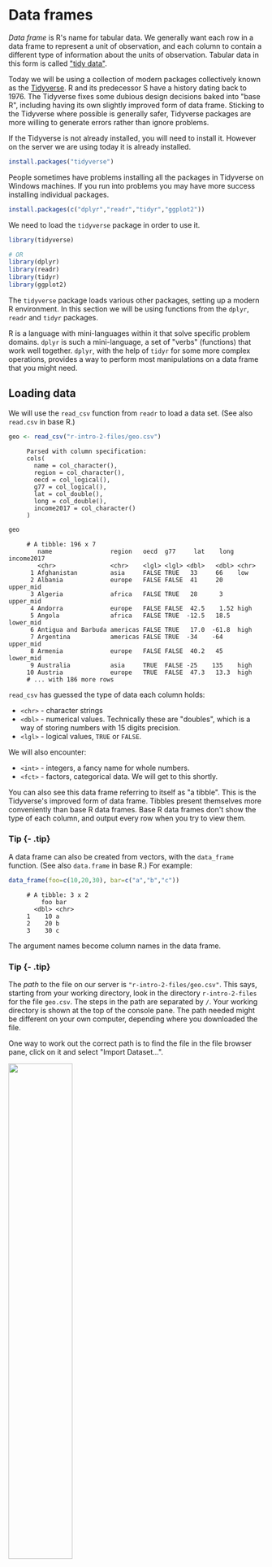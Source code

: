 # Data frames



*Data frame* is R's name for tabular data. We generally want each row in a data frame to represent a unit of observation, and each column to contain a different type of information about the units of observation. Tabular data in this form is called ["tidy data"](http://vita.had.co.nz/papers/tidy-data.html).

Today we will be using a collection of modern packages collectively known as the [Tidyverse](https://www.tidyverse.org/). R and its predecessor S have a history dating back to 1976. The Tidyverse fixes some dubious design decisions baked into "base R", including having its own slightly improved form of data frame. Sticking to the Tidyverse where possible is generally safer, Tidyverse packages are more willing to generate errors rather than ignore problems.

If the Tidyverse is not already installed, you will need to install it. However on the server we are using today it is already installed.


```r
install.packages("tidyverse")
```

People sometimes have problems installing all the packages in Tidyverse on Windows machines. If you run into problems you may have more success installing individual packages.


```r
install.packages(c("dplyr","readr","tidyr","ggplot2"))
```

We need to load the `tidyverse` package in order to use it.


```r
library(tidyverse)

# OR
library(dplyr)
library(readr)
library(tidyr)
library(ggplot2)
```

The `tidyverse` package loads various other packages, setting up a modern R environment. In this section we will be using functions from the `dplyr`, `readr` and `tidyr` packages.


R is a language with mini-languages within it that solve specific problem domains. `dplyr` is such a mini-language, a set of "verbs" (functions) that work well together. `dplyr`, with the help of `tidyr` for some more complex operations, provides a way to perform most manipulations on a data frame that you might need.


## Loading data

We will use the `read_csv` function from `readr` to load a data set. (See also `read.csv` in base R.)


```r
geo <- read_csv("r-intro-2-files/geo.csv")
```

```
     Parsed with column specification:
     cols(
       name = col_character(),
       region = col_character(),
       oecd = col_logical(),
       g77 = col_logical(),
       lat = col_double(),
       long = col_double(),
       income2017 = col_character()
     )
```

```r
geo
```

```
     # A tibble: 196 x 7
        name                region   oecd  g77     lat    long income2017
        <chr>               <chr>    <lgl> <lgl> <dbl>   <dbl> <chr>     
      1 Afghanistan         asia     FALSE TRUE   33     66    low       
      2 Albania             europe   FALSE FALSE  41     20    upper_mid 
      3 Algeria             africa   FALSE TRUE   28      3    upper_mid 
      4 Andorra             europe   FALSE FALSE  42.5    1.52 high      
      5 Angola              africa   FALSE TRUE  -12.5   18.5  lower_mid 
      6 Antigua and Barbuda americas FALSE TRUE   17.0  -61.8  high      
      7 Argentina           americas FALSE TRUE  -34    -64    upper_mid 
      8 Armenia             europe   FALSE FALSE  40.2   45    lower_mid 
      9 Australia           asia     TRUE  FALSE -25    135    high      
     10 Austria             europe   TRUE  FALSE  47.3   13.3  high      
     # ... with 186 more rows
```

`read_csv` has guessed the type of data each column holds:

* `<chr>` - character strings
* `<dbl>` - numerical values. Technically these are "doubles", which is a way of storing numbers with 15 digits precision.
* `<lgl>` - logical values, `TRUE` or `FALSE`.

We will also encounter:

* `<int>` - integers, a fancy name for whole numbers.
* `<fct>` - factors, categorical data. We will get to this shortly.


You can also see this data frame referring to itself as "a tibble". This is the Tidyverse's improved form of data frame. Tibbles present themselves more conveniently than base R data frames. Base R data frames don't show the type of each column, and output every row when you try to view them.


### Tip {- .tip}

A data frame can also be created from vectors, with the `data_frame` function. (See also `data.frame` in base R.) For example:


```r
data_frame(foo=c(10,20,30), bar=c("a","b","c"))
```

```
     # A tibble: 3 x 2
         foo bar  
       <dbl> <chr>
     1    10 a    
     2    20 b    
     3    30 c
```

The argument names become column names in the data frame.

### Tip {- .tip}

The *path* to the file on our server is `"r-intro-2-files/geo.csv"`. This says, starting from your working directory, look in the directory `r-intro-2-files` for the file `geo.csv`. The steps in the path are separated by `/`. Your working directory is shown at the top of the console pane. The path needed might be different on your own computer, depending where you downloaded the file.

One way to work out the correct path is to find the file in the file browser pane, click on it and select "Import Dataset...".

<img src="figures/import.png" width="50%" style="display: block; margin: auto auto auto 0;" />


## Exploring

The `View` function gives us a spreadsheet-like view of the data frame.

```
View(geo)
```

`print` with the `n` argument can be used to show more than the first 10 rows on the console.


```r
print(geo, n=200)
```

We can extract details of the data frame with further functions:


```r
nrow(geo)
```

```
     [1] 196
```

```r
ncol(geo)
```

```
     [1] 7
```

```r
colnames(geo)
```

```
     [1] "name"       "region"     "oecd"       "g77"        "lat"       
     [6] "long"       "income2017"
```

```r
summary(geo)
```

```
          name              region             oecd            g77         
      Length:196         Length:196         Mode :logical   Mode :logical  
      Class :character   Class :character   FALSE:165       FALSE:65       
      Mode  :character   Mode  :character   TRUE :31        TRUE :131      
                                                                           
                                                                           
                                                                           
           lat              long           income2017       
      Min.   :-42.00   Min.   :-175.000   Length:196        
      1st Qu.:  4.00   1st Qu.:  -5.625   Class :character  
      Median : 17.42   Median :  21.875   Mode  :character  
      Mean   : 19.03   Mean   :  23.004                     
      3rd Qu.: 39.82   3rd Qu.:  51.892                     
      Max.   : 65.00   Max.   : 179.145
```


## Indexing data frames

Data frames can be subset using `[row,column]` syntax.


```r
geo[4,2]
```

```
     # A tibble: 1 x 1
       region
       <chr> 
     1 europe
```

Note that while this is a single value, it is still wrapped in a data frame. (This is a behaviour specific to Tidyverse data frames.) More on this in a moment.

Columns can be given by name.


```r
geo[4,"region"]
```

```
     # A tibble: 1 x 1
       region
       <chr> 
     1 europe
```

The column or row may be omitted, thereby retrieving the entire row or column.


```r
geo[4,]
```

```
     # A tibble: 1 x 7
       name    region oecd  g77     lat  long income2017
       <chr>   <chr>  <lgl> <lgl> <dbl> <dbl> <chr>     
     1 Andorra europe FALSE FALSE  42.5  1.52 high
```

```r
geo[,"region"]
```

```
     # A tibble: 196 x 1
        region  
        <chr>   
      1 asia    
      2 europe  
      3 africa  
      4 europe  
      5 africa  
      6 americas
      7 americas
      8 europe  
      9 asia    
     10 europe  
     # ... with 186 more rows
```

Multiple rows or columns may be retrieved using a vector.


```r
rows_wanted <- c(1,3,5)
geo[rows_wanted,]
```

```
     # A tibble: 3 x 7
       name        region oecd  g77     lat  long income2017
       <chr>       <chr>  <lgl> <lgl> <dbl> <dbl> <chr>     
     1 Afghanistan asia   FALSE TRUE   33    66   low       
     2 Algeria     africa FALSE TRUE   28     3   upper_mid 
     3 Angola      africa FALSE TRUE  -12.5  18.5 lower_mid
```

Vector indexing can also be written on a single line.


```r
geo[c(1,3,5),]
```

```
     # A tibble: 3 x 7
       name        region oecd  g77     lat  long income2017
       <chr>       <chr>  <lgl> <lgl> <dbl> <dbl> <chr>     
     1 Afghanistan asia   FALSE TRUE   33    66   low       
     2 Algeria     africa FALSE TRUE   28     3   upper_mid 
     3 Angola      africa FALSE TRUE  -12.5  18.5 lower_mid
```

```r
geo[1:7,]
```

```
     # A tibble: 7 x 7
       name                region   oecd  g77     lat   long income2017
       <chr>               <chr>    <lgl> <lgl> <dbl>  <dbl> <chr>     
     1 Afghanistan         asia     FALSE TRUE   33    66    low       
     2 Albania             europe   FALSE FALSE  41    20    upper_mid 
     3 Algeria             africa   FALSE TRUE   28     3    upper_mid 
     4 Andorra             europe   FALSE FALSE  42.5   1.52 high      
     5 Angola              africa   FALSE TRUE  -12.5  18.5  lower_mid 
     6 Antigua and Barbuda americas FALSE TRUE   17.0 -61.8  high      
     7 Argentina           americas FALSE TRUE  -34   -64    upper_mid
```


## Columns are vectors

Ok, so how do we actually get data out of a data frame?

Under the hood, a data frame is a list of column vectors. We can use `$` to retrieve columns. Occasionally it is also useful to use `[[ ]]` to retrieve columns, for example if the column name we want is stored in a variable.


```r
head( geo$region )
```

```
     [1] "asia"     "europe"   "africa"   "europe"   "africa"   "americas"
```

```r
head( geo[["region"]] )
```

```
     [1] "asia"     "europe"   "africa"   "europe"   "africa"   "americas"
```

To get the "region" value of the 4th row as above, but unwrapped, we can use:


```r
geo$region[4]
```

```
     [1] "europe"
```

For example, to plot the longitudes and latitudes we could use:


```r
plot(geo$long, geo$lat)
```

<img src="data_frames_files/figure-html/unnamed-chunk-17-1.png" width="576" style="display: block; margin: auto;" />


## Logical indexing

A method of indexing that we haven't discussed yet is logical indexing. Instead of specifying the row number or numbers that we want, we can give a logical vector which is `TRUE` for the rows we want and `FALSE` otherwise. This can also be used with vectors.

We will first do this in a slightly verbose way in order to understand it, then learn a more concise way to do this using the `dplyr` package.

Southern countries have latitude less than zero.


```r
is_southern <- geo$lat < 0

head(is_southern)
```

```
     [1] FALSE FALSE FALSE FALSE  TRUE FALSE
```

```r
sum(is_southern)
```

```
     [1] 40
```

`sum` treats TRUE as 1 and FALSE as 0, so it tells us the number of TRUE elements in the vector.

We can use this logical vector to get the southern countries from `geo`:


```r
geo[is_southern,]
```

```
     # A tibble: 40 x 7
        name             region   oecd  g77     lat   long income2017
        <chr>            <chr>    <lgl> <lgl> <dbl>  <dbl> <chr>     
      1 Angola           africa   FALSE TRUE  -12.5   18.5 lower_mid 
      2 Argentina        americas FALSE TRUE  -34    -64   upper_mid 
      3 Australia        asia     TRUE  FALSE -25    135   high      
      4 Bolivia          americas FALSE TRUE  -17    -65   lower_mid 
      5 Botswana         africa   FALSE TRUE  -22     24   upper_mid 
      6 Brazil           americas FALSE TRUE  -10    -55   upper_mid 
      7 Burundi          africa   FALSE TRUE   -3.5   30   low       
      8 Chile            americas TRUE  TRUE  -33.5  -70.6 high      
      9 Comoros          africa   FALSE TRUE  -12.2   44.4 low       
     10 Congo, Dem. Rep. africa   FALSE TRUE   -2.5   23.5 low       
     # ... with 30 more rows
```

Comparison operators available are:

* `x == y ` -- "equal to"
* `x != y ` -- "not equal to"
* `x < y  ` -- "less than"
* `x > y  ` -- "greater than"
* `x <= y ` -- "less than or equal to"
* `x >= y ` -- "greater than or equal to"

More complicated conditions can be constructed using logical operators:

* `a & b ` -- "and", TRUE only if both `a` and `b` are TRUE.
* `a | b ` -- "or", TRUE if either `a` or `b` or both are TRUE.
* `! a   ` -- "not" , TRUE if `a` is FALSE, and FALSE if `a` is TRUE.

The `oecd` column of `geo` tells which countries are in the Organisation for Economic Co-operation and Development, and the `g77` column tells which countries are in the Group of 77 (an alliance of developing nations). We could see which OECD countries are in the southern hemisphere with:


```r
southern_oecd <- is_southern & geo$oecd

geo[southern_oecd,]
```

```
     # A tibble: 3 x 7
       name        region   oecd  g77     lat   long income2017
       <chr>       <chr>    <lgl> <lgl> <dbl>  <dbl> <chr>     
     1 Australia   asia     TRUE  FALSE -25    135   high      
     2 Chile       americas TRUE  TRUE  -33.5  -70.6 high      
     3 New Zealand asia     TRUE  FALSE -42    174   high
```

`is_southern` seems like it should be kept within our `geo` data frame for future use. We can add it as a new column of the data frame with:


```r
geo$southern <- is_southern

geo
```

```
     # A tibble: 196 x 8
        name              region  oecd  g77     lat    long income2017 southern
        <chr>             <chr>   <lgl> <lgl> <dbl>   <dbl> <chr>      <lgl>   
      1 Afghanistan       asia    FALSE TRUE   33     66    low        FALSE   
      2 Albania           europe  FALSE FALSE  41     20    upper_mid  FALSE   
      3 Algeria           africa  FALSE TRUE   28      3    upper_mid  FALSE   
      4 Andorra           europe  FALSE FALSE  42.5    1.52 high       FALSE   
      5 Angola            africa  FALSE TRUE  -12.5   18.5  lower_mid  TRUE    
      6 Antigua and Barb… americ… FALSE TRUE   17.0  -61.8  high       FALSE   
      7 Argentina         americ… FALSE TRUE  -34    -64    upper_mid  TRUE    
      8 Armenia           europe  FALSE FALSE  40.2   45    lower_mid  FALSE   
      9 Australia         asia    TRUE  FALSE -25    135    high       TRUE    
     10 Austria           europe  TRUE  FALSE  47.3   13.3  high       FALSE   
     # ... with 186 more rows
```


### Challenge: logical indexing {- .challenge}


1. Which country is in both the OECD and the G77?

2. Which countries are in neither the OECD nor the G77?

2. Which countries are in the Americas? These have longitudes between -150 and -40. 


### A `dplyr` shorthand

The above method is a little laborious. We have to keep mentioning the name of the data frame, and there is a lot of punctuation to keep track of. `dplyr` provides a slightly magical function called `filter` which lets us write more concisely. For example:


```r
filter(geo, lat < 0 & oecd)
```

```
     # A tibble: 3 x 8
       name        region   oecd  g77     lat   long income2017 southern
       <chr>       <chr>    <lgl> <lgl> <dbl>  <dbl> <chr>      <lgl>   
     1 Australia   asia     TRUE  FALSE -25    135   high       TRUE    
     2 Chile       americas TRUE  TRUE  -33.5  -70.6 high       TRUE    
     3 New Zealand asia     TRUE  FALSE -42    174   high       TRUE
```

In the second argument, we are able to refer to columns of the data frame as though they were variables. The code is beautiful, but also opaque. It's important to understand that under the hood we are creating and combining logical vectors.



## Factors

The `count` function from `dplyr` can help us understand the contents of some of the columns in `geo`. `count` is also *magical*, we can refer to columns of the data frame directly in the arguments to `count`.


```r
count(geo, region)
```

```
     # A tibble: 4 x 2
       region       n
       <chr>    <int>
     1 africa      54
     2 americas    35
     3 asia        59
     4 europe      48
```

```r
count(geo, income2017)
```

```
     # A tibble: 4 x 2
       income2017     n
       <chr>      <int>
     1 high          58
     2 low           31
     3 lower_mid     52
     4 upper_mid     55
```

One annoyance here is that the different categories in `income2017` aren't in a sensible order. This comes up quite often, for example when sorting or plotting categorical data. R's solution is a further type of vector called a *factor* (think a factor of an experimental design). A factor holds categorical data, and has an associated ordered set of *levels*. It is otherwise quite similar to a character vector.

Any sort of vector can be converted to a factor using the `factor` function. This function defaults to placing the levels in alphabetical order, but takes a `levels` argument that can override this.


```r
head( factor(geo$income2017, levels=c("low","lower_mid","upper_mid","high")) )
```

```
     [1] low       upper_mid upper_mid high      lower_mid high     
     Levels: low lower_mid upper_mid high
```

We should to modify the `income2017` column of the `geo` table in order to use this:


```r
geo$income2017 <- factor(geo$income2017, levels=c("low","lower_mid","upper_mid","high"))
```

`count` now produces the desired order of output:


```r
count(geo, income2017)
```

```
     # A tibble: 4 x 2
       income2017     n
       <fct>      <int>
     1 low           31
     2 lower_mid     52
     3 upper_mid     55
     4 high          58
```

When `plot` is given a factor, it shows a bar plot:


```r
plot(geo$income2017)
```

<img src="data_frames_files/figure-html/unnamed-chunk-27-1.png" width="576" style="display: block; margin: auto;" />

When given two factors, it shows a mosaic plot:


```r
plot(geo$income2017, factor(geo$oecd))
```

<img src="data_frames_files/figure-html/unnamed-chunk-28-1.png" width="576" style="display: block; margin: auto;" />

Similarly we can count two categorical columns at once.


```r
count(geo, income2017, oecd)
```

```
     # A tibble: 6 x 3
       income2017 oecd      n
       <fct>      <lgl> <int>
     1 low        FALSE    31
     2 lower_mid  FALSE    52
     3 upper_mid  FALSE    53
     4 upper_mid  TRUE      2
     5 high       FALSE    29
     6 high       TRUE     29
```

## Readability vs tidyness

The counts we obtained counting `income2017` vs `oecd` were properly tidy in the sense of containing a single unit of observation per row. However to view the data, it would be more convenient to have income as columns and OECD membership as rows. We can use the `spread` function from `tidyr` to achieve this.


```r
counts <- count(geo, income2017, oecd)
spread(counts, key=income2017, value=n, fill=0)
```

```
     # A tibble: 2 x 5
       oecd    low lower_mid upper_mid  high
       <lgl> <dbl>     <dbl>     <dbl> <dbl>
     1 FALSE    31        52        53    29
     2 TRUE      0         0         2    29
```

Here:

* The `key` column became column names.
* The `value` column became the values in the new columns.
* The `fill` value is used to fill in any missing values.

### Tip {- .tip}

Tidying is often the first step when exploring a data-set. The [tidyr](http://tidyr.tidyverse.org/) package contains a number of useful functions that help tidy (or un-tidy!) data. We've just seen `spread` which spreads two columns into multiple columns. The inverse of `spread` is `gather`, which gathers multiple columns into two columns: a column of column names, and a column of values.


### Challenge: counting {- .challenge}

Investigate how many OECD and non-OECD nations come from the northern and southern hemispheres.

1. Using `count`.
2. By making a mosaic plot.

Remember you may need to convert columns to factors for `plot` to work, and that a `southern` column could be added to `geo` with:


```r
geo$southern <- geo$lat < 0
```


## Sorting

Data frames can be sorted using the `arrange` function in `dplyr`.


```r
arrange(geo, lat)
```

```
     # A tibble: 196 x 8
        name         region   oecd  g77     lat   long income2017 southern
        <chr>        <chr>    <lgl> <lgl> <dbl>  <dbl> <fct>      <lgl>   
      1 New Zealand  asia     TRUE  FALSE -42    174   high       TRUE    
      2 Argentina    americas FALSE TRUE  -34    -64   upper_mid  TRUE    
      3 Chile        americas TRUE  TRUE  -33.5  -70.6 high       TRUE    
      4 Uruguay      americas FALSE TRUE  -33    -56   high       TRUE    
      5 Lesotho      africa   FALSE TRUE  -29.5   28.2 lower_mid  TRUE    
      6 South Africa africa   FALSE TRUE  -29     24   upper_mid  TRUE    
      7 Swaziland    africa   FALSE TRUE  -26.5   31.5 lower_mid  TRUE    
      8 Australia    asia     TRUE  FALSE -25    135   high       TRUE    
      9 Paraguay     americas FALSE TRUE  -23.3  -58   upper_mid  TRUE    
     10 Botswana     africa   FALSE TRUE  -22     24   upper_mid  TRUE    
     # ... with 186 more rows
```

Numeric columns are sorted in numeric order. Character columns will be sorted in alphabetical order. Factor columns are sorted in order of their levels. The `desc` helper function can be used to sort in descending order.


```r
arrange(geo, desc(name))
```

```
     # A tibble: 196 x 8
        name           region   oecd  g77     lat    long income2017 southern
        <chr>          <chr>    <lgl> <lgl> <dbl>   <dbl> <fct>      <lgl>   
      1 Zimbabwe       africa   FALSE TRUE  -19     29.8  low        TRUE    
      2 Zambia         africa   FALSE TRUE  -14.3   28.5  lower_mid  TRUE    
      3 Yemen          asia     FALSE TRUE   15.5   47.5  lower_mid  FALSE   
      4 Vietnam        asia     FALSE TRUE   16.2  108.   lower_mid  FALSE   
      5 Venezuela      americas FALSE TRUE    8    -66    upper_mid  FALSE   
      6 Vanuatu        asia     FALSE TRUE  -16    167    lower_mid  TRUE    
      7 Uzbekistan     asia     FALSE FALSE  41.7   63.8  lower_mid  FALSE   
      8 Uruguay        americas FALSE TRUE  -33    -56    high       TRUE    
      9 United States  americas TRUE  FALSE  39.8  -98.5  high       FALSE   
     10 United Kingdom europe   TRUE  FALSE  54.8   -2.70 high       FALSE   
     # ... with 186 more rows
```


## Joining data frames

Let's move on to a larger data set. This is from the [Gapminder](https://www.gapminder.org) project and contains information about countries over time.


```r
gap <- read_csv("r-intro-2-files/gap-minder.csv")
gap
```

```
     # A tibble: 4,312 x 5
        name                 year population gdp_percap life_exp
        <chr>               <int>      <dbl>      <dbl>    <dbl>
      1 Afghanistan          1800    3280000        603     28.2
      2 Albania              1800     410445        667     35.4
      3 Algeria              1800    2503218        715     28.8
      4 Andorra              1800       2654       1197     NA  
      5 Angola               1800    1567028        618     27.0
      6 Antigua and Barbuda  1800      37000        757     33.5
      7 Argentina            1800     534000       1507     33.2
      8 Armenia              1800     413326        514     34  
      9 Australia            1800     351014        814     34.0
     10 Austria              1800    3205587       1847     34.4
     # ... with 4,302 more rows
```

### Quiz {.challenge -}

What is the unit of observation in this new data frame?

### {-}

It would be useful to have general information about countries from `geo` available as columns when we use this data frame. `gap` and `geo` share a column called `name` which can be used to match rows from one to the other. 


```r
gap_geo <- left_join(gap, geo, by="name")
gap_geo
```

```
     # A tibble: 4,312 x 12
        name       year population gdp_percap life_exp region oecd  g77     lat
        <chr>     <int>      <dbl>      <dbl>    <dbl> <chr>  <lgl> <lgl> <dbl>
      1 Afghanis…  1800    3280000        603     28.2 asia   FALSE TRUE   33  
      2 Albania    1800     410445        667     35.4 europe FALSE FALSE  41  
      3 Algeria    1800    2503218        715     28.8 africa FALSE TRUE   28  
      4 Andorra    1800       2654       1197     NA   europe FALSE FALSE  42.5
      5 Angola     1800    1567028        618     27.0 africa FALSE TRUE  -12.5
      6 Antigua …  1800      37000        757     33.5 ameri… FALSE TRUE   17.0
      7 Argentina  1800     534000       1507     33.2 ameri… FALSE TRUE  -34  
      8 Armenia    1800     413326        514     34   europe FALSE FALSE  40.2
      9 Australia  1800     351014        814     34.0 asia   TRUE  FALSE -25  
     10 Austria    1800    3205587       1847     34.4 europe TRUE  FALSE  47.3
     # ... with 4,302 more rows, and 3 more variables: long <dbl>,
     #   income2017 <fct>, southern <lgl>
```

The output contains all ways of pairing up rows by `name`. In this case each row of `geo` pairs up with multiple rows of `gap`.

The "left" in "left join" refers to how rows that can't be paired up are handled. `left_join` keeps all rows from the first data frame but not the second. This is a good default when the intent is to attaching some extra information to a data frame. `inner_join` discard all rows that can't be paired up. `full_join` keeps all rows from both data frames. 


## Further reading

We've covered the fundamentals of dplyr and data frames, but there is much more to learn. Notably, we haven't covered the use of the pipe `%>%` to chain `dplyr` verbs together. The ["R for Data Science" book](http://r4ds.had.co.nz/) is an excellent source to learn more. The Monash Bioinformatics Platform ["R more" course](https://monashbioinformaticsplatform.github.io/r-more/) also covers this. 











